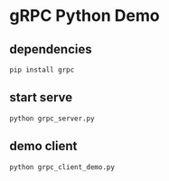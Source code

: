 gRPC Python Demo
=======

dependencies
------
`pip install grpc`

start serve
------
`python grpc_server.py`

demo client
------
`python grpc_client_demo.py`
